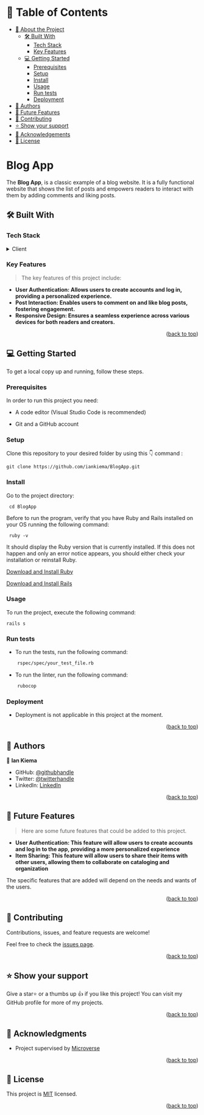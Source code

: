 <a name="readme-top"></a>

<!-- TABLE OF CONTENTS -->

# 📗 Table of Contents

- [📖 About the Project](#about-project)
  - [🛠 Built With](#built-with)
    - [Tech Stack](#tech-stack)
    - [Key Features](#key-features)
  - [💻 Getting Started ](#-getting-started-)
    - [Prerequisites](#prerequisites)
    - [Setup](#setup)
    - [Install](#install)
    - [Usage](#usage)
    - [Run tests](#run-tests)
    - [Deployment](#deployment)
- [👥 Authors](#authors)
- [🔭 Future Features](#future-features)
- [🤝 Contributing](#contributing)
- [⭐️ Show your support](#support)
- [🙏 Acknowledgements](#acknowledgements)
- [📝 License](#license)

<!-- PROJECT DESCRIPTION -->

# Blog App <a name="about-project"></a>

The **Blog App**, is a classic example of a blog website. It is a fully functional website that shows the list of posts and empowers readers to interact with them by adding comments and liking posts.

## 🛠 Built With <a name="built-with"></a>

### Tech Stack <a name="tech-stack"></a>

<details>
  <summary>Client</summary>
  <ul>
    <li><a href="https://www.ruby-lang.org/en/">Ruby</a></li>
    <li><a href="https://rubocop.org/">Rubocop</li>
    <li><a href="https://www.ruby-lang.org/en/">Rails</a></li>
    <li><a href="https://www.postgres-lang.org/en/">Postgres</a></li>
  </ul>
</details>

<!-- Features -->

### Key Features <a name="key-features"></a>

> The key features of this project include:

- **User Authentication: Allows users to create accounts and log in, providing a personalized experience.**
- **Post Interaction: Enables users to comment on and like blog posts, fostering engagement.**
- **Responsive Design: Ensures a seamless experience across various devices for both readers and creators.**


<p align="right">(<a href="#readme-top">back to top</a>)</p>

<!-- GETTING STARTED -->

## 💻 Getting Started <a name="getting-started"></a>

To get a local copy up and running, follow these steps.

### Prerequisites

In order to run this project you need:

<ul>
    <li><p>A code editor (Visual Studio Code is recommended)</p></li>
</ul>

<ul>
    <li><p>Git and a GitHub account</p></li>
</ul>

### Setup

Clone this repository to your desired folder by using this 👇️ command :

```
git clone https://github.com/iankiema/BlogApp.git
```

### Install

Go to the project directory:

```
 cd BlogApp
```

Before to run the program, verify that you have Ruby and Rails installed on your OS running the following command:

```
 ruby -v
```

It should display the Ruby version that is currently installed. If this does not happen and only an error notice appears, you should either check your installation or reinstall Ruby.

[Download and Install Ruby](https://www.ruby-lang.org/en/downloads/)

[Download and Install Rails](https://www.rails-lang.org/en/downloads/)

### Usage

To run the project, execute the following command:

```
rails s
```

### Run tests

- To run the tests, run the following command:

```bash
    rspec/spec/your_test_file.rb
``` 
- To run the linter, run the following command:

```bash
    rubocop
```

### Deployment

- Deployment is not applicable in this project at the moment.

<p align="right">(<a href="#readme-top">back to top</a>)</p>

<!-- AUTHORS -->

## 👥 Authors <a name="authors"></a>

👤 **Ian Kiema**

- GitHub: [@githubhandle](https://github.com/iankiema)
- Twitter: [@twitterhandle](https://twitter.com/IanMwas2)
- LinkedIn: [LinkedIn](https://linkedin.com/in/ian-kiema)


<p align="right">(<a href="#readme-top">back to top</a>)</p>

<!-- FUTURE FEATURES -->

## 🔭 Future Features <a name="future-features"></a>

> Here are some future features that could be added to this project.

- **User Authentication: This feature will allow users to create accounts and log in to the app, providing a more personalized experience**
- **Item Sharing: This feature will allow users to share their items with other users, allowing them to collaborate on cataloging and organization**

The specific features that are added will depend on the needs and wants of the users.

<p align="right">(<a href="#readme-top">back to top</a>)</p>

<!-- CONTRIBUTING -->

## 🤝 Contributing <a name="contributing"></a>

Contributions, issues, and feature requests are welcome!

Feel free to check the [issues page](https://github.com/iankiema/Ruby-capstone-project/issues).

<p align="right">(<a href="#readme-top">back to top</a>)</p>

<!-- SUPPORT -->

## ⭐️ Show your support <a name="support"></a>

Give a star⭐️ or a thumbs up 👍 if you like this project! You can visit my GitHub profile for more of my projects.

<p align="right">(<a href="#readme-top">back to top</a>)</p>

<!-- ACKNOWLEDGEMENTS -->

## 🙏 Acknowledgments <a name="acknowledgements"></a>

- Project supervised by [Microverse](https://www.microverse.org/)

<p align="right">(<a href="#readme-top">back to top</a>)</p>

<!-- LICENSE -->

## 📝 License <a name="license"></a>

This project is [MIT](./LICENSE) licensed.

<p align="right">(<a href="#readme-top">back to top</a>)</p>